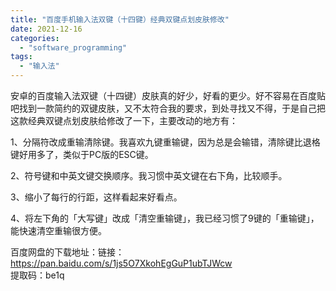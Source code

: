 ```yaml
---
title: "百度手机输入法双键（十四键）经典双键点划皮肤修改"
date: 2021-12-16
categories: 
  - "software_programming"
tags: 
  - "输入法"
---
```


安卓的百度输入法双键（十四键）皮肤真的好少，好看的更少。好不容易在百度贴吧找到一款简约的双键皮肤，又不太符合我的要求，到处寻找又不得，于是自己把这款经典双键点划皮肤给修改了一下，主要改动的地方有：  
  
1、分隔符改成重输清除键。我喜欢九键重输键，因为总是会输错，清除键比退格键好用多了，类似于PC版的ESC键。

2、符号键和中英文键交换顺序。我习惯中英文键在右下角，比较顺手。

3、缩小了每行的行距，这样看起来好看点。

4、将左下角的「大写键」改成「清空重输键」，我已经习惯了9键的「重输键」，能快速清空重输很方便。  
  
百度网盘的下载地址：链接：https://pan.baidu.com/s/1js5O7XkohEgGuP1ubTJWcw  
提取码：be1q
